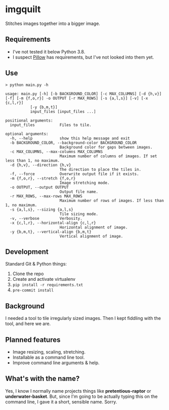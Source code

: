 # imgquilt

Stitches images together into a bigger image.

## Requirements

- I've not tested it below Python 3.8.
- I suspect [Pillow](https://python-pillow.org) has requirements, but I've not looked into them yet.

## Use

```
> python main.py -h

usage: main.py [-h] [-b BACKGROUND_COLOR] [-c MAX_COLUMNS] [-d {h,v}] [-f] [-m {f,o,r}] -o OUTPUT [-r MAX_ROWS] [-s {a,l,s}] [-v] [-x {c,l,r}]
           [-y {b,m,t}]
           input_files [input_files ...]

positional arguments:
  input_files           Files to tile.

optional arguments:
  -h, --help            show this help message and exit
  -b BACKGROUND_COLOR, --background-color BACKGROUND_COLOR
                        Background color for gaps between images.
  -c MAX_COLUMNS, --max-columns MAX_COLUMNS
                        Maximum number of columns of images. If set less than 1, no maximum.
  -d {h,v}, --direction {h,v}
                        The direction to place the tiles in.
  -f, --force           Overwrite output file if it exists.
  -m {f,o,r}, --stretch {f,o,r}
                        Image stretching mode.
  -o OUTPUT, --output OUTPUT
                        Output file name.
  -r MAX_ROWS, --max-rows MAX_ROWS
                        Maximum number of rows of images. If less than 1, no maximum.
  -s {a,l,s}, --sizing {a,l,s}
                        Tile sizing mode.
  -v, --verbose         Verbosity.
  -x {c,l,r}, --horizontal-align {c,l,r}
                        Horizontal alignment of image.
  -y {b,m,t}, --vertical-align {b,m,t}
                        Vertical alignment of image.
```

## Development

Standard Git & Python things:

1. Clone the repo
2. Create and activate virtualenv
3. `pip install -r requirements.txt`
4. `pre-commit install`

## Background

I needed a tool to tile irregularly sized images. Then I kept fiddling with the tool, and here we are.

## Planned features

- Image resizing, scaling, stretching.
- Installable as a command line tool.
- Improve command line arguments & help.

## What's with the name?

Yes, I know I normally name projects things like **pretentious-raptor** or **underwater-basket**. But, since I'm going to be actually typing this on the command line, I gave it a short, sensible name. Sorry.
